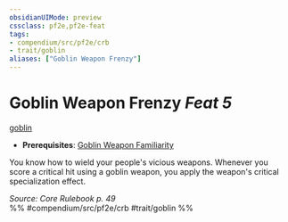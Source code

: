 ```yaml
---
obsidianUIMode: preview
cssclass: pf2e,pf2e-feat
tags:
- compendium/src/pf2e/crb
- trait/goblin
aliases: ["Goblin Weapon Frenzy"]
---
```

# Goblin Weapon Frenzy  *Feat 5*  
[goblin](goblin.md "Goblin Ancestry & Heritage Trait")  

- **Prerequisites**: [Goblin Weapon Familiarity](goblin-weapon-familiarity.md)

You know how to wield your people's vicious weapons. Whenever you score a critical hit using a goblin weapon, you apply the weapon's critical specialization effect.

*Source: Core Rulebook p. 49*  
%% #compendium/src/pf2e/crb #trait/goblin %%